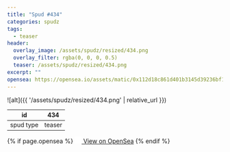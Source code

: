 ```yaml
---
title: "Spud #434"
categories: spudz
tags:
  - teaser
header:
  overlay_image: /assets/spudz/resized/434.png
  overlay_filter: rgba(0, 0, 0, 0.5)
  teaser: /assets/spudz/resized/434.png
excerpt: ""
opensea: https://opensea.io/assets/matic/0x112d18c861d401b3145d39236bf149f01e18beed/434
---
```

![alt]({{ '/assets/spudz/resized/434.png' | relative_url }})

| id | 434 |
|-|-|
| spud type | teaser |

{% if page.opensea %}
<a href="{{page.opensea}}" class="btn btn--info" onclick="window.open(this.href, '_blank'); return false;"><img src="/assets/images/opensea.svg" width="16px"><span>  View on OpenSea</span></a>
{% endif %}
